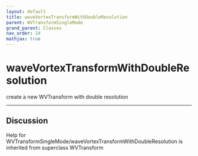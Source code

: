 ```yaml
---
layout: default
title: waveVortexTransformWithDoubleResolution
parent: WVTransformSingleMode
grand_parent: Classes
nav_order: 24
mathjax: true
---
```


#  waveVortexTransformWithDoubleResolution

create a new WVTransform with double resolution


---

## Discussion

  
Help for WVTransformSingleMode/waveVortexTransformWithDoubleResolution is inherited from superclass WVTransform
